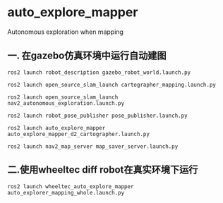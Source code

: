 # auto_explore_mapper

Autonomous exploration when mapping

## 一. 在gazebo仿真环境中运行自动建图

```bashrc
ros2 launch robot_description gazebo_robot_world.launch.py 

ros2 launch open_source_slam_launch cartographer_mapping.launch.py 

ros2 launch open_source_slam_launch nav2_autonomous_exploration.launch.py 

ros2 launch robot_pose_publisher pose_publisher.launch.py 

ros2 launch auto_explore_mapper auto_explore_mapper_d2_cartographer.launch.py

ros2 launch nav2_map_server map_saver_server.launch.py
```

## 二.使用wheeltec diff robot在真实环境下运行

```bashrc
ros2 launch wheeltec_auto_explore_mapper auto_explorer_mapping_whole.launch.py
```
